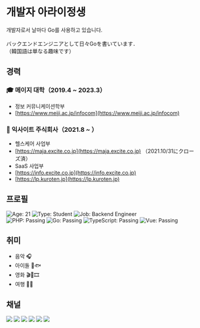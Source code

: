 # 개발자 아라이정생
개발자로서 날마다 Go를 사용하고 있습니다.  
<br>
バックエンドエンジニアとして日々Goを書いています．  
（韓国語は単なる趣味です）


## 경력

### 🎓 메이지 대학（2019.4 ~ 2023.3）
- 정보 커뮤니케이션학부
- [https://www.meiji.ac.jp/infocom](https://www.meiji.ac.jp/infocom)

### 🏢 익사이트 주식회사（2021.8 ~ ）
- 헬스케어 사업부
- [https://maja.excite.co.jp](https://maja.excite.co.jp) （2021.10/31にクローズ済）
- SaaS 사업부
- [https://info.excite.co.jp](https://info.excite.co.jp)
- [https://lp.kuroten.jp](https://lp.kuroten.jp)


## 프로필
![Age: 21](https://img.shields.io/badge/age-21-green?style=for-the-badge)
![Type: Student](https://img.shields.io/badge/type-student-yellow?style=for-the-badge)
![Job: Backend Engineer](https://img.shields.io/badge/work-engineer-orange?style=for-the-badge)  
![PHP: Passing](https://img.shields.io/badge/php-passing-blueviolet?style=for-the-badge)
![Go: Passing](https://img.shields.io/badge/go-passing-lightblue?style=for-the-badge)
![TypeScript: Passing](https://img.shields.io/badge/typescript-passing-blue?style=for-the-badge)
![Vue: Passing](https://img.shields.io/badge/vue-passing-lightgreen?style=for-the-badge)


## 취미
- 음악 🎧
- 아이돌 🌸🐟
- 영화 🎬🍿🎞
- 여행 🚂🧳


## 채널

[![](https://img.shields.io/static/v1?label=&message=Github&color=171515&logo=github)](https://github.com/mkosakana)
[![](https://img.shields.io/static/v1?label=&message=LinkedIn&color=0e76a8&logo=linkedin)](https://www.linkedin.com/in/mkosakana)
[![](https://img.shields.io/static/v1?label=&message=Qiita&color=409202&logo=qiita)](https://qiita.com/mkosakana)
[![](https://img.shields.io/static/v1?label=&message=Twitter&color=ffffff&logo=twitter)](https://twitter.com/mkosakana)
[![](https://img.shields.io/static/v1?label=W&message=Wantedly&color=01a4bc&logo=wantedly)](https://www.wantedly.com/id/mkosakana)
[![](https://img.shields.io/static/v1?label=&message=Zenn&color=ffffff&logo=zenn)](https://zenn.dev/mkosakana)
